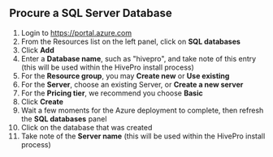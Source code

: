 ## Procure a SQL Server Database

1. Login to https://portal.azure.com
2. From the Resources list on the left panel, click on **SQL databases**
3. Click **Add**
4. Enter a **Database name**, such as "hivepro", and take note of this entry (this will be used within the HivePro install process)
5. For the **Resource group**, you may **Create new** or **Use existing**
6. For the **Server**, choose an existing Server, or **Create a new server**
7. For the **Pricing tier**, we recommend you choose **Basic**
8. Click **Create**
9. Wait a few moments for the Azure deployment to complete, then refresh the **SQL databases** panel
10. Click on the database that was created
11. Take note of the **Server name** (this will be used within the HivePro install process)
